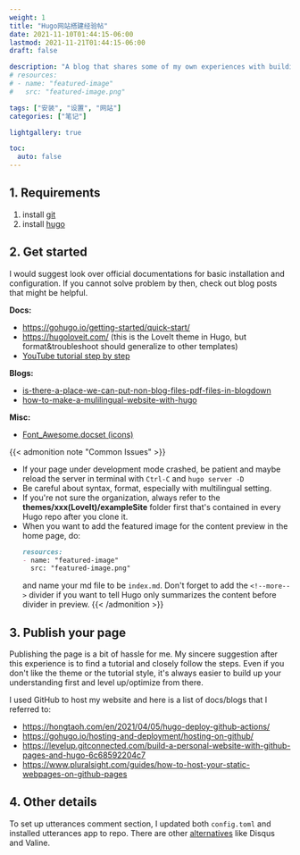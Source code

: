 ```yaml
---
weight: 1
title: "Hugo网站搭建经验帖"
date: 2021-11-10T01:44:15-06:00
lastmod: 2021-11-21T01:44:15-06:00
draft: false

description: "A blog that shares some of my own experiences with building Hugo website."
# resources:
# - name: "featured-image"
#   src: "featured-image.png"

tags: ["安装", "设置", "网站"]
categories: ["笔记"]

lightgallery: true

toc:
  auto: false
---
```


<!--more-->
<!-- ![](/images/Hugo-Logo.png "A blog that shares some of my own experiences with building Hugo website.") -->

## 1. Requirements

1. install [git](https://git-scm.com/book/en/v2/Getting-Started-Installing-Git)
2. install [hugo](https://gohugo.io/getting-started/quick-start/)

## 2. Get started

I would suggest look over official documentations for basic installation and configuration. If you cannot solve problem by then, check out blog posts that might be helpful. 

**Docs:**

* https://gohugo.io/getting-started/quick-start/
* https://hugoloveit.com/ (this is the LoveIt theme in Hugo, but format&troubleshoot should generalize to other templates)
* [YouTube tutorial step by step](https://www.youtube.com/watch?v=5GnFZ8XpMak)

**Blogs:**

* [is-there-a-place-we-can-put-non-blog-files-pdf-files-in-blogdown](https://community.rstudio.com/t/is-there-a-place-we-can-put-non-blog-files-pdf-files-in-blogdown/10138/3)
* [how-to-make-a-mulilingual-website-with-hugo](https://yonkov.github.io/post/how-to-make-a-mulilingual-website-with-hugo/)

**Misc:**

* [Font_Awesome.docset (icons)](https://kapeli.com/cheat_sheets/Font_Awesome.docset/Contents/Resources/Documents/index)

{{< admonition note "Common Issues" >}}
* If your page under development mode crashed, be patient and maybe reload the server in terminal with ```Ctrl-C``` and ```hugo server -D```
* Be careful about syntax, format, especially with multilingual setting. 
* If you're not sure the organization, always refer to the **themes/xxx(LoveIt)/exampleSite** folder first that's contained in every Hugo repo after you clone it.
* When you want to add the featured image for the content preview in the home page, do:
  ``` Markdown
  resources:
  - name: "featured-image"
    src: "featured-image.png" 
  ```
  and name your md file to be ```index.md```. Don't forget to add the ```<!--more-->``` divider if you want to tell Hugo only summarizes the content before divider in preview. 
{{< /admonition >}}

## 3. Publish your page

Publishing the page is a bit of hassle for me. My sincere suggestion after this experience is to find a tutorial and closely follow the steps. Even if you don't like the theme or the tutorial style, it's always easier to build up your understanding first and level up/optimize from there.

I used GitHub to host my website and here is a list of docs/blogs that I referred to:

* https://hongtaoh.com/en/2021/04/05/hugo-deploy-github-actions/
* https://gohugo.io/hosting-and-deployment/hosting-on-github/
* https://levelup.gitconnected.com/build-a-personal-website-with-github-pages-and-hugo-6c68592204c7
* https://www.pluralsight.com/guides/how-to-host-your-static-webpages-on-github-pages

## 4. Other details

To set up utterances comment section, I updated both ```config.toml``` and installed utterances app to repo. There are other [alternatives](https://gohugo.io/content-management/comments/) like Disqus and Valine. 